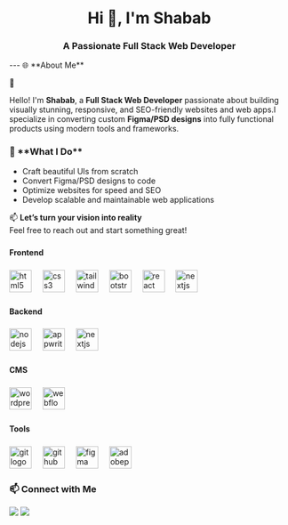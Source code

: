 <h1 align="center">Hi 👋, I'm Shabab</h1>
<h3 align="center">A Passionate Full Stack Web Developer</h3>
---
🌐 **About Me**

👋 <p>Hello! I'm **Shabab**, a **Full Stack Web Developer** passionate about building visually stunning,
responsive, and SEO-friendly websites and web apps.I specialize in converting custom **Figma/PSD designs**
into fully functional products using modern tools and frameworks.</p>


<h3>🚀 **What I Do**</h3>

- Craft beautiful UIs from scratch  
- Convert Figma/PSD designs to code  
- Optimize websites for speed and SEO  
- Develop scalable and maintainable web applications

📫 **Let’s turn your vision into reality**  
Feel free to reach out and start something great!

###

<h4 align="left">Frontend</h4>

###

<div align="left">
  <img src="https://skillicons.dev/icons?i=html" height="40" alt="html5 logo"  />
  <img width="12" />
  <img src="https://skillicons.dev/icons?i=css" height="40" alt="css3 logo"  />
  <img width="12" />
  <img src="https://skillicons.dev/icons?i=tailwind" height="40" alt="tailwindcss logo"  />
  <img width="12" />
  <img src="https://skillicons.dev/icons?i=bootstrap" height="40" alt="bootstrap logo"  />
  <img width="12" />
  <img src="https://skillicons.dev/icons?i=react" height="40" alt="react logo"  />
  <img width="12" />
  <img src="https://skillicons.dev/icons?i=nextjs" height="40" alt="nextjs logo"  />
</div>

###

<h4 align="left">Backend</h4>

###

<div align="left">
  <img src="https://skillicons.dev/icons?i=nodejs" height="40" alt="nodejs logo"  />
  <img width="12" />
  <img src="https://cdn.simpleicons.org/appwrite/F02E65" height="40" alt="appwrite logo"  />
  <img width="12" />
  <img src="https://skillicons.dev/icons?i=nextjs" height="40" alt="nextjs logo"  />
</div>

###

<h4 align="left">CMS</h4>

###

<div align="left">
  <img src="https://skillicons.dev/icons?i=wordpress" height="40" alt="wordpress logo"  />
  <img width="12" />
  <img src="https://skillicons.dev/icons?i=webflow" height="40" alt="webflow logo"  />
</div>

###

<h4 align="left">Tools</h4>

###

<div align="left">
  <img src="https://cdn.simpleicons.org/git/F05032" height="40" alt="git logo"  />
  <img width="12" />
  <img src="https://skillicons.dev/icons?i=github" height="40" alt="github logo"  />
  <img width="12" />
  <img src="https://skillicons.dev/icons?i=figma" height="40" alt="figma logo"  />
  <img width="12" />
  <img src="https://skillicons.dev/icons?i=ps" height="40" alt="adobephotoshop logo"  />
</div>

###

<h3> 📫 Connect with Me </h3>

<p>
  <a href="mailto:your.email@example.com"><img src="https://img.shields.io/badge/Email-%23EA4335.svg?&style=for-the-badge&logo=gmail&logoColor=white" /></a>
  <a href="https://linkedin.com/in/your-link"><img src="https://img.shields.io/badge/LinkedIn-%230077B5.svg?&style=for-the-badge&logo=linkedin&logoColor=white" /></a>
</p>
